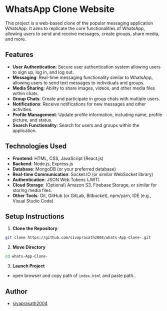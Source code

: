 # WhatsApp Clone Website

This project is a web-based clone of the popular messaging application WhatsApp. It aims to replicate the core functionalities of WhatsApp, allowing users to send and receive messages, create groups, share media, and more.

## Features

- **User Authentication**: Secure user authentication system allowing users to sign up, log in, and log out.
- **Messaging**: Real-time messaging functionality similar to WhatsApp, allowing users to send text messages to individuals and groups.
- **Media Sharing**: Ability to share images, videos, and other media files within chats.
- **Group Chats**: Create and participate in group chats with multiple users.
- **Notifications**: Receive notifications for new messages and other activities.
- **Profile Management**: Update profile information, including name, profile picture, and status.
- **Search Functionality**: Search for users and groups within the application.

## Technologies Used

- **Frontend**: HTML, CSS, JavaScript (React.js)
- **Backend**: Node.js, Express.js
- **Database**: MongoDB (or your preferred database)
- **Real-time Communication**: Socket.IO (or similar WebSocket library)
- **Authentication**: JSON Web Tokens (JWT)
- **Cloud Storage**: (Optional) Amazon S3, Firebase Storage, or similar for storing media files.
- **Other Tools**: Git, GitHub (or GitLab, Bitbucket), npm/yarn, IDE (e.g., Visual Studio Code)

## Setup Instructions

1. **Clone the Repository**:
```bash
git clone https://github.com/sivaprasath2004/whats-App-Clone-.git
```
2. **Move Directory**
```bash
cd whats-App-Clone-
``` 
3. **Launch Project**
 - open browser and copy path of `index.html` and paste path..
## Author 
- [sivaprasath2004](https://github.com/sivaprasath2004)
